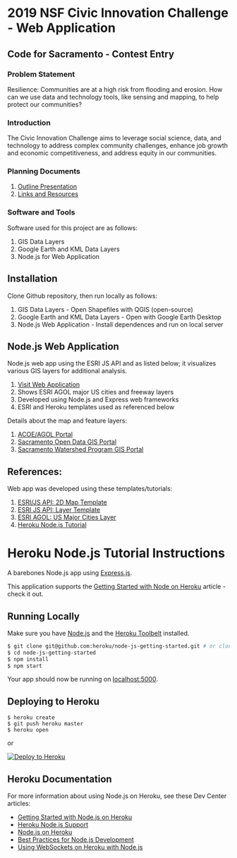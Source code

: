 # 2019 NSF Civic Innovation Challenge - Web Application

## Code for Sacramento - Contest Entry

### Problem Statement

Resilience: Communities are at a high risk from flooding and erosion. How can we use data and technology tools, like sensing and mapping, to help protect our communities?

### Introduction

The Civic Innovation Challenge aims to leverage social science, data, and technology to address complex community challenges, enhance job growth and economic competitiveness, and address equity in our communities.

### Planning Documents

1. [Outline Presentation](https://drive.google.com/open?id=1iYygMCW_3ObGEFmXPtv7GQbgXOOSSOVZo7EJr0g58PQ)
2. [Links and Resources](https://drive.google.com/open?id=1qJcdZpiONlpN7lYasD9VFbptphpdHHspmR13mkkPpfc)

### Software and Tools

Software used for this project are as follows:

1. GIS Data Layers
2. Google Earth and KML Data Layers
3. Node.js for Web Application

## Installation

Clone Github repository, then run locally as follows:

1. GIS Data Layers - Open Shapefiles with QGIS (open-source)
2. Google Earth and KML Data Layers - Open with Google Earth Desktop
3. Node.js Web Application - Install dependences and run on local server

## Node.js Web Application

Node.js web app using the ESRI JS API and as listed below; it visualizes various GIS layers for additional analysis.

1. [Visit Web Application](https://ncic.herokuapp.com/)
2. Shows ESRI AGOL major US cities and freeway layers
3. Developed using Node.js and Express web frameworks
4. ESRI and Heroku templates used as referenced below

Details about the map and feature layers:

1. [ACOE/AGOL Portal](https://geoplatform-usace.opendata.arcgis.com/)
2. [Sacramento Open Data GIS Portal](https://data-sacramentocounty.opendata.arcgis.com/)
3. [Sacramento Watershed Program GIS Portal](https://data.sacriver.org/)

## References:

Web app was developed using these templates/tutorials:

1. [ESRI/JS API: 2D Map Template](http://arcg.is/2nytHZt)
2. [ESRI JS API: Layer Template](http://arcg.is/2nyNuIe)
3. [ESRI AGOL: US Major Cities Layer](http://arcg.is/2nyyvht)
4. [Heroku Node.js Tutorial](http://bit.ly/2nyFTJN)

# Heroku Node.js Tutorial Instructions

A barebones Node.js app using [Express.js](http://expressjs.com/).

This application supports the [Getting Started with Node on Heroku](https://devcenter.heroku.com/articles/getting-started-with-nodejs) article - check it out.

## Running Locally

Make sure you have [Node.js](http://nodejs.org/) and the [Heroku Toolbelt](https://toolbelt.heroku.com/) installed.

```sh
$ git clone git@github.com:heroku/node-js-getting-started.git # or clone your own fork
$ cd node-js-getting-started
$ npm install
$ npm start
```

Your app should now be running on [localhost:5000](http://localhost:5000/).

## Deploying to Heroku

```
$ heroku create
$ git push heroku master
$ heroku open
```
or

[![Deploy to Heroku](https://www.herokucdn.com/deploy/button.png)](https://heroku.com/deploy)

## Heroku Documentation

For more information about using Node.js on Heroku, see these Dev Center articles:

- [Getting Started with Node.js on Heroku](https://devcenter.heroku.com/articles/getting-started-with-nodejs)
- [Heroku Node.js Support](https://devcenter.heroku.com/articles/nodejs-support)
- [Node.js on Heroku](https://devcenter.heroku.com/categories/nodejs)
- [Best Practices for Node.js Development](https://devcenter.heroku.com/articles/node-best-practices)
- [Using WebSockets on Heroku with Node.js](https://devcenter.heroku.com/articles/node-websockets)
